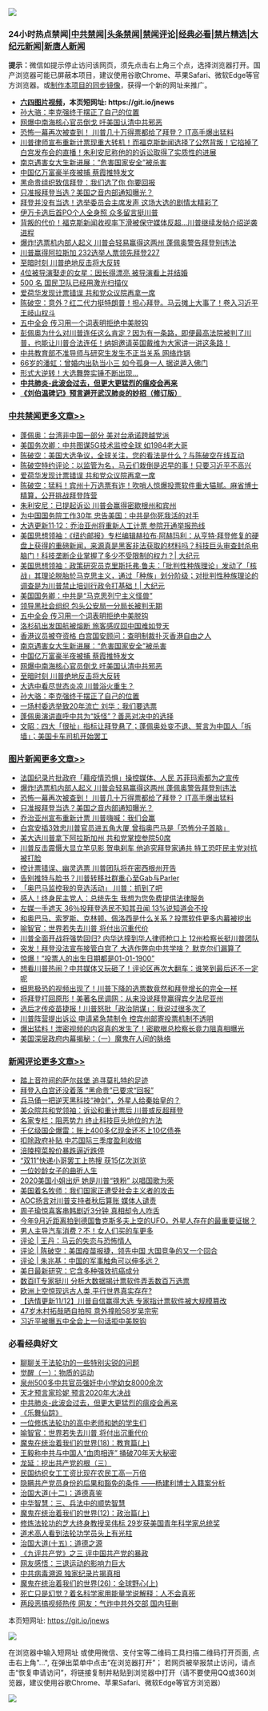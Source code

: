 ![](https://raw.githubusercontent.com/fqnews/bnews/master/64photo/fqnews-qr.jpg)

<div id="tt">
<h3>24小时热点禁闻|<a href="#%E4%B8%AD%E5%85%B1%E7%A6%81%E9%97%BB%E6%9B%B4%E5%A4%9A%E6%96%87%E7%AB%A0">中共禁闻</a>|<a href="#%E5%9B%BE%E7%89%87%E6%96%B0%E9%97%BB%E6%9B%B4%E5%A4%9A%E6%96%87%E7%AB%A0">头条禁闻</a>|<a href="#%E6%96%B0%E9%97%BB%E8%AF%84%E8%AE%BA%E6%9B%B4%E5%A4%9A%E6%96%87%E7%AB%A0">禁闻评论|<a href="#%E5%BF%85%E7%9C%8B%E7%BB%8F%E5%85%B8%E5%A5%BD%E6%96%87">经典必看|<a href="/video.md#%E7%A6%81%E7%89%87%E7%B2%BE%E9%80%89">禁片精选</a>|<a href="https://github.com/fqnews/djy/blob/master/gb/nf1351518.md#1">大纪元新闻</a>|<a href="https://github.com/fqnews/ntdtv/blob/master/gb/prog204.md#1">新唐人新闻</a></h3>
<div><b>提示：</b>微信如提示停止访问该网页，须先点击右上角三个点，选择浏览器打开。国产浏览器可能已屏蔽本项目，建议使用谷歌Chrome、苹果Safari、微软Edge等官方浏览器。或<a href="https://github.com/fqnews/bnews/blob/master/%E5%88%B6%E4%BD%9Cgit%E7%A6%81%E9%97%BB%E9%95%9C%E5%83%8F.md">制作本项目的同步镜像</a>，获得一个新的网址来推广。</div>
<ul>
<li><b><a href="http://d1.bdrive.tk/64.mp4" target="_blank">六四图片视频</a>，本页短网址: https://git.io/jnews</b></li>
<li><a href="/comments/20201112/1429888.md">孙大骆：李克强终于摆正了自己的位置</a></li>
<li><a href="/cbnews/20201112/1429979.md">网爆中南海核心官员倒戈 吁美国认清中共邪恶</a></li>
<li><a href="/topimagenews/20201112/1429876.md">恐怖一幕再次被查到！ 川普几十万得票都给了拜登？ IT高手爆出猛料</a></li>
<li><a href="/worldnews/usa/20201112/1429615.md">川普律师宣布重新计票现重大转机！而福克斯新闻选择了公然背叛！它掐掉了白宫发布会的直播！朱利安尼称他的的诉讼取得了实质性的进展</a></li>
<li><a href="/cbnews/20201112/1429992.md">南京遇害女大生新进展：“危害国家安全”被杀害</a></li>
<li><a href="/cbnews/20201112/1429991.md">中国亿万富豪半夜被捕 蔡霞推特发文</a></li>
<li><a href="/cbnews/20201112/1429671.md">黑命贵组织致信拜登：我们选了你 你要回报</a></li>
<li><a href="/topimagenews/20201112/1429825.md">只准报拜登当选？美国之音内部通知曝光？</a></li>
<li><a href="/cnnews/20201112/1429836.md">拜登并没有当选！选举委员会主席发声 这场大选的剧情太精彩了</a></li>
<li><a href="/cnnews/20201112/1429999.md">伊万卡选后首PO个人全身照 众多留言挺川普</a></li>
<li><a href="/cbnews/20201112/1429613.md">背叛的代价！福克斯新闻收视率下滑被保守媒体反超…川普继续发帖介绍逆袭进程</a></li>
<li><a href="/topimagenews/20201113/1430141.md">爆炸!选票机内部人起义 川普会轻易赢得这两州 蓬佩奥警告拜登别违法</a></li>
<li><a href="/taiwannews/20201112/1430061.md">川普赢得阿拉斯加 232选举人票领先拜登227</a></li>
<li><a href="/cbnews/20201112/1429921.md">至暗时刻 川普绝地反击将大反转</a></li>
<li><a href="/yule/20201112/1429817.md">4位被导演娶走的女星：因长得漂亮 被导演看上并结婚</a></li>
<li><a href="/taiwannews/20201112/1429892.md">500 名 国民卫队已经用激光扫描仪</a></li>
<li><a href="/cbnews/20201113/1430164.md">爱荷华发现计票错误 共和党众议院再拿一席</a></li>
<li><a href="/cbnews/20201112/1429741.md">陈破空：意外？红二代力挺特朗普！担心拜登。马云摊上大事了！卷入习近平王岐山权斗</a></li>
<li><a href="/cbnews/20201112/1430015.md">五中全会 传习用一个词表明拒绝中美脱钩</a></li>
<li><a href="/bannedvideo/20201113/1430152.md">彭佩奥为什么对川普连任这么肯定？因为有一条路，即便最高法院被判了川普，也能让川普合法连任！纳姐邀请英国戴维为大家讲一讲这条路！</a></li>
<li><a href="/comments/20201112/1429841.md">中共教育部不准导师与研究生发生不正当关系 网络炸锅</a></li>
<li><a href="/yule/20201112/1429880.md">66岁的潘虹：曾婚内出轨当小三 如今孤身一人 据说遁入佛门</a></li>
<li><a href="/cnnews/20201112/1429914.md">形式大逆转！大选舞弊实锤不断出现...</a></li>
<li><b><a href="/comments/20200211/1275071.md" target="_blank">中共肺炎-此波会过去，但更大更猛烈的瘟疫会再来</a></b></li>
<li><b><a href="/comments/20200207/1272816.md" target="_blank">《刘伯温碑记》预言避开武汉肺炎的妙招（修订版）</a></b></li>
</ul>
</div>

<div class="catlist">
<h3><a href="/cbnews/" target="_blank">中共禁闻</a><span><a href="/cbnews/" target="_blank" rel="nofollow">更多文章>></a></span></h3>
<ul>
<li><a href="/cbnews/20201113/1430241.md" target="_blank">蓬佩奥：台湾非中国一部分 美对台承诺跨越党派</a></li>
<li><a href="/cbnews/20201113/1430183.md" target="_blank">美国务次卿：中共图谋5G技术监控全球 如1984老大哥</a></li>
<li><a href="/cbnews/20201113/1430182.md" target="_blank">陈破空：美国大选争议，全球关注，您的看法是什么？与陈破空在线互动</a></li>
<li><a href="/cbnews/20201113/1430172.md" target="_blank">陈破空特约评论：以监管为名，马云们栽倒是迟早的事！只要习近平不高兴</a></li>
<li><a href="/cbnews/20201113/1430164.md" target="_blank">爱荷华发现计票错误 共和党众议院再拿一席</a></li>
<li><a href="/cbnews/20201113/1430139.md" target="_blank">陈破空：猛料！宾州十万选票有诈！吹哨人惊爆投票软件重大猫腻。麻省博士精算，公开挑战拜登阵营</a></li>
<li><a href="/cbnews/20201113/1430134.md" target="_blank">朱利安尼：已提起诉讼 川普会赢得密歇根州和宾州</a></li>
<li><a href="/cbnews/20201113/1430133.md" target="_blank">为中国国务院工作30年 忠告美国：中共是你死我活的对手</a></li>
<li><a href="/cbnews/20201112/1430066.md" target="_blank">大选更新11·12：乔治亚州将重新人工计票 参院开通举报热线</a></li>
<li><a href="/cbnews/20201112/1430049.md" target="_blank">美国思想领袖：《纽约邮报》专栏编辑赫拉布∙阿赫玛利：从亨特·拜登修复的硬盘上获得的重磅新闻，来源真是黑客非法获取的材料吗？科技巨头审查封杀电脑门！科技垄断企业掌握了多少不受限制的权力？| 大纪元</a></li>
<li><a href="/cbnews/20201112/1430048.md" target="_blank">美国思想领袖：政策研究员克里斯托弗∙鲁夫：「批判性种族理论」发动了「核战」其理论脱胎於马克思主义，通过「种族」划分阶级；对批判性种族理论的调查是为川普禁止培训行政令打基础！| 大纪元</a></li>
<li><a href="/cbnews/20201112/1429984.md" target="_blank">美国国务卿：中共是“马克思列宁主义怪兽”</a></li>
<li><a href="/cbnews/20201112/1430016.md" target="_blank">领导黑社会组织 包头公安局一分局长被判无期</a></li>
<li><a href="/cbnews/20201112/1430015.md" target="_blank">五中全会 传习用一个词表明拒绝中美脱钩</a></li>
<li><a href="/cbnews/20201112/1430014.md" target="_blank">洛杉矶出发国航被熔断 旅客感叹回中国难如登天</a></li>
<li><a href="/cbnews/20201112/1429993.md" target="_blank">香港议员被夺资格 白宫国安顾问：查明制裁扑灭香港自由之人</a></li>
<li><a href="/cbnews/20201112/1429992.md" target="_blank">南京遇害女大生新进展：“危害国家安全”被杀害</a></li>
<li><a href="/cbnews/20201112/1429991.md" target="_blank">中国亿万富豪半夜被捕 蔡霞推特发文</a></li>
<li><a href="/cbnews/20201112/1429979.md" target="_blank">网爆中南海核心官员倒戈 吁美国认清中共邪恶</a></li>
<li><a href="/cbnews/20201112/1429921.md" target="_blank">至暗时刻 川普绝地反击将大反转</a></li>
<li><a href="/cbnews/20201112/1429920.md" target="_blank">大选中看尽世态炎凉 川普浴火重生？</a></li>
<li><a href="/comments/20201112/1429888.md" target="_blank">孙大骆：李克强终于摆正了自己的位置</a></li>
<li><a href="/cbnews/20201112/1429877.md" target="_blank">一场村委选举致20年流亡 刘华：我们要选票</a></li>
<li><a href="/cbnews/20201112/1429826.md" target="_blank">蓬佩奥演讲直呼中共为“妖怪”？善恶对决中的选择</a></li>
<li><a href="/cbnews/20201112/1429804.md" target="_blank">文昭：四大「很扯」指标让拜登悬了；蓬佩奥处变不退、誓言为中国人「拆墙」；美国卡车司机开始罢工</a></li>

</ul>
</div>
<div class="catlist">
<h3><a href="/topimagenews/" target="_blank">图片新闻</a><span><a href="/topimagenews/" target="_blank" rel="nofollow">更多文章>></a></span></h3>
<ul>
<li><a href="/topimagenews/20201113/1430168.md" target="_blank">法国纪录片批政府「藉疫情恐惧」操控媒体、人民 苏菲玛索都为之宣传</a></li>
<li><a href="/topimagenews/20201113/1430141.md" target="_blank">爆炸!选票机内部人起义 川普会轻易赢得这两州 蓬佩奥警告拜登别违法</a></li>
<li><a href="/topimagenews/20201112/1429876.md" target="_blank">恐怖一幕再次被查到！ 川普几十万得票都给了拜登？ IT高手爆出猛料</a></li>
<li><a href="/topimagenews/20201112/1429825.md" target="_blank">只准报拜登当选？美国之音内部通知曝光？</a></li>
<li><a href="/topimagenews/20201112/1429780.md" target="_blank">乔治亚州宣布重新计票 川普嗨喊：我们会赢</a></li>
<li><a href="/topimagenews/20201112/1429686.md" target="_blank">白宫安插3效忠川普官员进五角大厦 曾指奥巴马是「恐怖分子首脑」</a></li>
<li><a href="/topimagenews/20201112/1429672.md" target="_blank">美大选川普拿下阿拉斯加州 共和党掌控参院50席</a></li>
<li><a href="/topimagenews/20201112/1429644.md" target="_blank">川普反击震慑大显立竿见影 贺电刹车 他追究拜登家通共 特工恐吓民主党对抗被打脸</a></li>
<li><a href="/topimagenews/20201112/1429633.md" target="_blank">控计票错误、幽灵选票 川普团队将在密西根州开告</a></li>
<li><a href="/topimagenews/20201112/1429619.md" target="_blank">告别推特与脸书？川普转移社群重心至Gab与Parler</a></li>
<li><a href="/topimagenews/20201112/1429618.md" target="_blank">「奥巴马监控我的竞选活动」 川普：抓到了吧</a></li>
<li><a href="/topimagenews/20201111/1429360.md" target="_blank">感人！终身民主党人：总统先生 我想为您免费提供法律服务</a></li>
<li><a href="/topimagenews/20201111/1429359.md" target="_blank">左媒一手遮天 36％投拜登选民不知其丑闻 13%说知道会不投</a></li>
<li><a href="/topimagenews/20201111/1429226.md" target="_blank">和奥巴马、索罗斯、克林顿、佩洛西是什么关系？投票软件更多内幕被挖出</a></li>
<li><a href="/comments/20201111/1429066.md" target="_blank">喻智官：世界若失去川普 将付出沉重代价</a></li>
<li><a href="/topimagenews/20201111/1429032.md" target="_blank">川普全面开战将强势回归? 内华达撞到华人律师枪口上 12州检察长挺川普团队</a></li>
<li><a href="/topimagenews/20201110/1428985.md" target="_blank">突发！拜登没法宣布接管白宫了 大选作弊向中共学啥？ 默克尔们漏算了</a></li>
<li><a href="/topimagenews/20201110/1428739.md" target="_blank">惊爆！“投票人的出生日期都是01-01-1900”</a></li>
<li><a href="/topimagenews/20201110/1428738.md" target="_blank">想看川普热闹？中共媒体又玩砸了！评论区再次大翻车：谁笑到最后还不一定呢</a></li>
<li><a href="/topimagenews/20201110/1428737.md" target="_blank">细思极恐的视频出现了！川普下降的选票数竟然和拜登增长的完全一样</a></li>
<li><a href="/topimagenews/20201110/1428736.md" target="_blank">将拜登打回原形！美著名民调网：从来没说拜登赢得宾夕法尼亚州</a></li>
<li><a href="/topimagenews/20201110/1428735.md" target="_blank">选后才传疫苗捷报！川普怒批「政治阴谋」：我说过很多次了</a></li>
<li><a href="/topimagenews/20201110/1428733.md" target="_blank">川普阵营提出诉讼 申请紧急禁制令 控宾州邮寄投票机制不透明</a></li>
<li><a href="/topimagenews/20201110/1428731.md" target="_blank">爆出猛料！泄密视频的内容真的发生了！密歇根总检察长竟力阻真相曝光</a></li>
<li><a href="/comments/20201110/1428660.md" target="_blank">美国深层政府内幕揭秘：（一）魔鬼在人间的脉络</a></li>

</ul>
</div>
<div class="catlist">
<h3><a href="/comments/" target="_blank">新闻评论</a><span><a href="/comments/" target="_blank" rel="nofollow">更多文章>></a></span></h3>
<ul>
<li><a href="/comments/20201113/1430270.md" target="_blank">踏上音符间的萨尔兹堡 追寻莫扎特的足迹</a></li>
<li><a href="/comments/20201113/1430251.md" target="_blank">拜登入白宫还没着落 “黑命贵”已要求“回报”</a></li>
<li><a href="/comments/20201113/1430250.md" target="_blank">兵马俑一把逆天黑科技“神剑”，外星人给秦始皇的？</a></li>
<li><a href="/comments/20201113/1430237.md" target="_blank">美众院共和党领袖：诉讼和重计票后 川普或反超拜登</a></li>
<li><a href="/comments/20201113/1430233.md" target="_blank">名家专栏：阻恶势力 终止科技巨头地位的方法</a></li>
<li><a href="/comments/20201113/1430224.md" target="_blank">千亿级国企爆雷：账上400多亿现金还不上10亿债券</a></li>
<li><a href="/comments/20201113/1430223.md" target="_blank">扣除政府补贴 中芯国际三季度盈利收缩</a></li>
<li><a href="/comments/20201113/1430222.md" target="_blank">涪陵榨菜股价暴跌逼近跌停</a></li>
<li><a href="/comments/20201113/1430206.md" target="_blank">“双11”快递小哥罢工上热搜 获15亿次浏览</a></li>
<li><a href="/comments/20201113/1430192.md" target="_blank">一位妙龄女子的曲折人生</a></li>
<li><a href="/comments/20201113/1430191.md" target="_blank">2020美国小姐出炉 她是川普“铁粉” 以唱国歌为荣</a></li>
<li><a href="/comments/20201113/1430190.md" target="_blank">美国着名牧师：我们国家正遭受社会主义者的攻击</a></li>
<li><a href="/comments/20201113/1430179.md" target="_blank">AOC扬言对川普支持者秋后算账 媒体人谴责</a></li>
<li><a href="/comments/20201113/1430178.md" target="_blank">周子瑜惊喜客串韩剧近3分钟 真相却令人咋舌</a></li>
<li><a href="/comments/20201113/1430170.md" target="_blank">今年9月近距离拍到德国鲁克斯多夫上空的UFO，外星人存在的最重要证据？</a></li>
<li><a href="/comments/20201113/1430160.md" target="_blank">男人主导汽车消费？不！女人们买的车更多</a></li>
<li><a href="/comments/20201113/1430132.md" target="_blank">评论 | 王丹：马云的失恋与恐怖情人</a></li>
<li><a href="/comments/20201113/1430131.md" target="_blank">评论 | 陈破空：美国疫苗报捷，领先中国 大国竞争的又一个回合</a></li>
<li><a href="/comments/20201113/1430130.md" target="_blank">评论 | 朱兆基：中国的军事触角可以伸多远？</a></li>
<li><a href="/comments/20201113/1430122.md" target="_blank">美日最新研究：它含多种强效抗癌成分</a></li>
<li><a href="/comments/20201112/1430092.md" target="_blank">数百IT专家挺川 分析大数据揭计票软件弄丢数百万选票</a></li>
<li><a href="/comments/20201112/1430091.md" target="_blank">欧洲上空惊现远古人类,平行世界真实存在?</a></li>
<li><a href="/comments/20201112/1430065.md" target="_blank">【选情更新11/12】川普自信赢得大选 专家指计票软件被大规模篡改</a></li>
<li><a href="/comments/20201112/1430064.md" target="_blank">47岁木村拓哉晒自拍照 意外撞脸58岁吴宗宪</a></li>
<li><a href="/comments/20201112/1430044.md" target="_blank">习近平被曝五中全会上一句话拒中美脱钩</a></li>

</ul>
</div>

<div class="catlist">
<h3>必看经典好文</h3>
<ul>
<li><a href="/comments/20190417/1114875.md" target="_blank">聊聊关于法轮功的一些特别尖锐的问题</a></li>
<li><a href="/comments/20200810/1377609.md" target="_blank">觉醒（一）：物质的运动</a></li>
<li><a href="/comments/20200704/783272.md" target="_blank">泉州500多中共官员强奸中小学幼女8000余次</a></li>
<li><a href="/topimagenews/20200513/1327828.md" target="_blank">天才预言家珍妮 预言2020年大决战</a></li>
<li><a href="/comments/20200211/1275071.md" target="_blank">中共肺炎-此波会过去，但更大更猛烈的瘟疫会再来</a></li>
<li><a href="/comments/20200527/783191.md" target="_blank">《乐舞仙踪》</a></li>
<li><a href="/cbnews/20200702/1354550.md" target="_blank">一位修炼法轮功的高中老师和她的学生们</a></li>
<li><a href="/comments/20201111/1429066.md" target="_blank">喻智官：世界若失去川普 将付出沉重代价</a></li>
<li><a href="/topimagenews/20180701/965109.md" target="_blank">魔鬼在统治着我们的世界(18)：教育篇(上)</a></li>
<li><a href="/cbnews/20200730/1371580.md" target="_blank">王毅称中共与中国人“血肉相连” 捅破70年天大秘密</a></li>
<li><a href="/comments/20200929/1405201.md" target="_blank">龙延：挖出共产党的根（三）</a></li>
<li><a href="/lifebaike/20200515/1328783.md" target="_blank">民国纺织女工工资比现在农民工高一万倍</a></li>
<li><a href="/comments/20201010/1411228.md" target="_blank">隐瞒共产党员身份的后果和豁免的条件 ——杨建利博士入籍案分析</a></li>
<li><a href="/cbnews/20180318/916241.md" target="_blank">治国大道(十二)：道德真鉴</a></li>
<li><a href="/comments/20200605/783248.md" target="_blank">中华智慧：三、兵法中的顺势智慧</a></li>
<li><a href="/topimagenews/20180601/951286.md" target="_blank">魔鬼在统治着我们的世界(12)：政治篇(上)</a></li>
<li><a href="/comments/20190517/1129285.md" target="_blank">修炼法轮功的芝大终身教授吴伟标 29岁获美国青年科学家总统奖</a></li>
<li><a href="/comments/20200227/1284657.md" target="_blank">道术高人看到法轮功学员头上有光柱</a></li>
<li><a href="/topimagenews/20180322/917868.md" target="_blank">治国大道(十五)：道德之源</a></li>
<li><a href="/bookonline/20131116/201054.md" target="_blank">《九评共产党》之三 评中国共产党的暴政</a></li>
<li><a href="/cbnews/20200126/1265515.md" target="_blank">网友感悟：三退运动的影响力巨大</a></li>
<li><a href="/ccpdope/20200412/1311165.md" target="_blank">中共病毒溯源 独家纪录片揭真相</a></li>
<li><a href="/comments/20181210/1044798.md" target="_blank">魔鬼在统治着我们的世界(26)：全球野心(上)</a></li>
<li><a href="/comments/20200704/1355375.md" target="_blank">死亡只是幻觉？着名科学家用能量学说解释：人不会真死</a></li>
<li><a href="/cbnews/20200703/1355059.md" target="_blank">两段恶搞视频热传 网友：气炸中共外交部 国内狂删</a></li>

</ul>
</div>

本页短网址: https://git.io/jnews

![](https://raw.githubusercontent.com/fqnews/bnews/master/64photo/fqnews-qr.jpg)

在浏览器中输入短网址 或使用微信、支付宝等二维码工具扫描二维码打开页面, 点击右上角"...", 在弹出菜单中点击“在浏览器打开”； 若网页被举报禁止访问，请点击“恢复申请访问”，将链接复制并粘贴到浏览器中打开（请不要使用QQ或360浏览器，建议使用谷歌Chrome、苹果Safari、微软Edge等官方浏览器）

![](https://raw.githubusercontent.com/fqnews/bnews/master/64photo/wx.jpg)